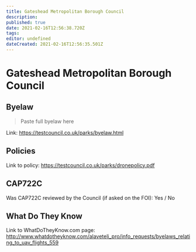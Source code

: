 ```yaml
---
title: Gateshead Metropolitan Borough Council
description: 
published: true
date: 2021-02-16T12:56:38.720Z
tags: 
editor: undefined
dateCreated: 2021-02-16T12:56:35.501Z
---
```


# Gateshead Metropolitan Borough Council


## Byelaw
> Paste full byelaw here

Link:
https://testcouncil.co.uk/parks/byelaw.html

## Policies
Link to policy:
https://testcouncil.co.uk/parks/dronepolicy.pdf

## CAP722C

Was CAP722C reviewed by the Council (if asked on the FOI): Yes / No

## What Do They Know

Link to WhatDoTheyKnow.com page:
http://www.whatdotheyknow.com/alaveteli_pro/info_requests/byelaws_relating_to_uav_flights_559

